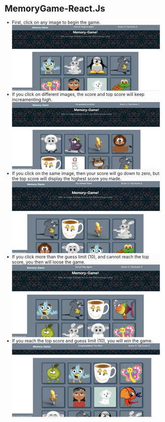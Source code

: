# MemoryGame-React.Js
* First, click on any image to begin the game.
![ResultImages](./reactpractice/public/screenshots/img1.png)
* If you click on different images, the score and top score will keep increamenting high.
![ResultImages](./reactpractice/public/screenshots/img2.png)
* If you click on the same image, then your score will go down to zero, but the top score will display
the highest score you made.
![ResultImages](./reactpractice/public/screenshots/img3.png)
* If you click more than the guess limit (10), and cannot reach the top score, you then will loose the game.
![ResultImages](./reactpractice/public/screenshots/img4.png)
* If you reach the top score and guess limit (10), you will win the game.
![ResultImages](./reactpractice/public/screenshots/img5.png)